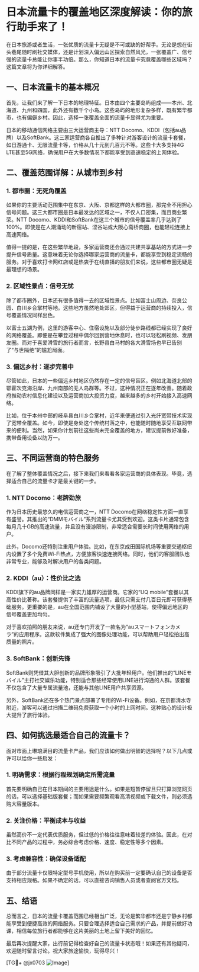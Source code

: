 # 日本流量卡的覆盖地区深度解读：你的旅行助手来了！

在日本旅游或者生活，一张优质的流量卡无疑是不可或缺的好帮手。无论是想在街头巷尾随时刷社交媒体，还是计划深入偏远山区探索自然风光，一张覆盖广、信号强的流量卡总能让你事半功倍。那么，你知道日本的流量卡究竟覆盖哪些区域吗？这篇文章将为你详细解答。

## 一、日本流量卡的基本概况

首先，让我们来了解一下日本的地理特征。日本由四个主要岛屿组成——本州、北海道、九州和四国，此外还有数千个小岛。这些岛屿的地形复杂多样，既有繁华都市，也有偏僻乡村。因此，选择一张覆盖全面的流量卡显得尤为重要。

日本的移动通信网络主要由三大运营商主导：NTT Docomo、KDDI（包括au品牌）以及SoftBank。这三家运营商各自推出了多种针对游客设计的流量卡套餐，如日游通卡、无限流量卡等，价格从几十元到几百元不等。这些卡大多支持4G LTE甚至5G网络，确保用户在大多数情况下都能享受到高速稳定的上网体验。

## 二、覆盖范围详解：从城市到乡村

### 1. 都市圈：无死角覆盖

如果你的主要活动范围集中在东京、大阪、京都这样的大都市圈，那完全不用担心信号问题。这三大都市圈是日本最发达的区域之一，不仅人口密集，而且商业繁荣。NTT Docomo、KDDI和SoftBank在这三个城市的信号覆盖率几乎达到了100%。即使是在人潮涌动的新宿站、涩谷站或大阪心斋桥商圈，也能轻松连接上高速网络。

值得一提的是，在这些繁华地段，多家运营商还会通过共建共享基站的方式进一步提升信号质量。这意味着无论你选择哪家运营商的流量卡，都能享受到稳定流畅的服务。对于喜欢打卡网红店或是热衷于在线直播的朋友们来说，这些都市圈无疑是最理想的场景。

### 2. 区域性景点：信号无忧

除了都市圈外，日本还有很多值得一去的区域性景点。比如富士山周边、奈良公园、白川乡合掌村等地。这些地方虽然地处郊区，但得益于运营商的持续投入，信号覆盖情况同样出色。

以富士五湖为例，这里的游客中心、住宿设施以及部分徒步路线都已经实现了良好的网络覆盖。即便是在攀登过程中偶尔回到营地休息时，也可以轻松刷视频、发朋友圈。而对于喜爱滑雪的旅行者而言，长野县白马村的各大滑雪场也早已告别了“与世隔绝”的尴尬局面。

### 3. 偏远乡村：逐步完善中

尽管如此，日本的一些偏远乡村地区仍然存在一定的信号盲区。例如北海道北部的鄂霍次克海沿岸、九州南部的无人岛群等。不过，这种情况正在逐年改善。随着政府推动农村信息化建设以及运营商加大投资力度，越来越多的乡村开始接入高速网络。

比如，位于本州中部的岐阜县白川乡合掌村，近年来便通过引入光纤宽带技术实现了宽带全覆盖。如今，即使是身处这个传统村落之中，也能随时随地享受互联网带来的便利。当然，如果你计划前往这些尚未完全覆盖的地方，建议提前做好准备，携带备用设备以防万一。

## 三、不同运营商的特色服务

在了解了整体覆盖情况之后，接下来我们来看看各家运营商的具体表现。毕竟，选择适合自己的流量卡才是最关键的一步。

### 1. NTT Docomo：老牌劲旅

作为日本历史最悠久的电信运营商之一，NTT Docomo在网络稳定性方面一直享有盛誉。其推出的“DMMモバイル”系列流量卡尤其受到欢迎。这类卡片通常包含每月几十GB的高速流量，并且没有漫游限制，非常适合需要长时间使用网络的用户。

此外，Docomo还特别注重用户体验。比如，在东京成田国际机场等重要交通枢纽内设置了多个免费Wi-Fi热点，方便旅客快速连接网络。同时，他们的客服团队也非常专业，能够及时解决用户的各类问题。

### 2. KDDI（au）：性价比之选

KDDI旗下的au品牌同样是一家实力雄厚的运营商。它家的“UQ mobile”套餐以其高性价比著称。该套餐提供了丰富的流量选项，最低只需支付几百日元即可获得基础服务。更重要的是，au在全国范围内铺设了大量的小型基站，使得偏远地区的信号覆盖更加均匀。

对于喜欢拍照的朋友来说，au还专门开发了一款名为“auスマートフォンカメラ”的应用程序。这款软件集成了强大的图像处理功能，可以帮助用户轻松拍出高质量的照片。

### 3. SoftBank：创新先锋

SoftBank则凭借其大胆创新的品牌形象吸引了大批年轻用户。他们推出的“LINEモバイル”主打社交娱乐功能，特别适合那些经常使用LINE进行沟通的人群。该套餐不仅包含了大量专属流量池，还能与其他LINE用户共享资源。

另外，SoftBank还在多个热门景点部署了专用的Wi-Fi设备。例如，在京都清水寺附近，游客可以通过扫描二维码免费获取一个小时的上网时间。这种贴心的设计极大提升了旅行体验。

## 四、如何挑选最适合自己的流量卡？

面对市面上琳琅满目的流量卡产品，我们应该如何做出明智的选择呢？以下几点或许可以给你一些启发：

### 1. 明确需求：根据行程规划确定所需流量

首先要明确自己在日本期间的主要用途是什么。如果是短暂停留且只打算浏览网页的话，可以选择基础版套餐；而如果需要频繁观看高清视频或下载文件，则必须选购大容量版本。

### 2. 关注价格：平衡成本与收益

虽然高价不一定代表优质服务，但过低的价格往往意味着较差的体验。因此，在对比不同产品的过程中，务必综合考虑价格、速度、稳定性等多个因素。

### 3. 考虑兼容性：确保设备适配

由于部分流量卡仅限特定型号手机使用，所以在购买前一定要确认自己的设备是否支持相应规格。如果不确定的话，可以直接咨询销售人员或者查阅官方文档。

## 五、结语

总而言之，日本的流量卡覆盖范围已经相当广泛，无论是繁华都市还是宁静乡村都能享受到便捷高效的网络服务。只要合理选择适合自己需求的产品，并提前做好功课，相信每位旅行者都能够在这片美丽的土地上留下美好的回忆。

最后再次提醒大家，出行前记得检查好自己的流量卡状态哦！如果还有其他疑问，欢迎随时留言讨论。祝大家旅途愉快，玩得尽兴！

[TG💪+ @jx0703 ![Image](https://github.com/user-attachments/assets/dbca1d08-cadb-493c-b0ec-ad6f7a83f270)]